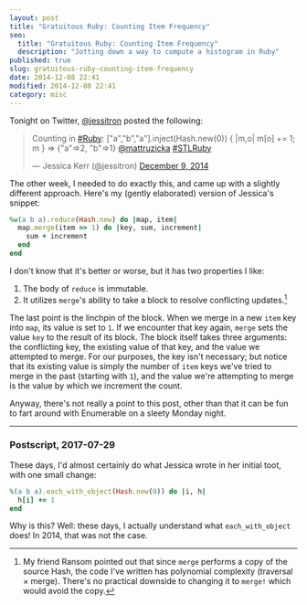 ```yaml
---
layout: post
title: "Gratuitous Ruby: Counting Item Frequency"
seo:
  title: "Gratuitous Ruby: Counting Item Frequency"
  description: "Jotting down a way to compute a histogram in Ruby"
published: true
slug: gratuitous-ruby-counting-item-frequency
date: 2014-12-08 22:41
modified: 2014-12-08 22:41
category: misc
---
```


Tonight on Twitter, [@jessitron] posted the following:

<blockquote class="twitter-tweet" lang="en"><p>Counting in <a href="https://twitter.com/hashtag/Ruby?src=hash">#Ruby</a>:&#10;[&quot;a&quot;,&quot;b&quot;,&quot;a&quot;].inject(Hash.new(0)) { |m,o| m[o] += 1; m }&#10; =&gt; {&quot;a&quot;=&gt;2, &quot;b&quot;=&gt;1}&#10;<a href="https://twitter.com/mattruzicka">@mattruzicka</a> <a href="https://twitter.com/hashtag/STLRuby?src=hash">#STLRuby</a></p>&mdash; Jessica Kerr (@jessitron) <a href="https://twitter.com/jessitron/status/542150589728440320">December 9, 2014</a></blockquote>
<script async src="//platform.twitter.com/widgets.js" charset="utf-8"></script>

The other week, I needed to do exactly this, and came up with a slightly different approach.
Here's my (gently elaborated) version of Jessica's snippet:

```ruby
%w(a b a).reduce(Hash.new) do |map, item|
  map.merge(item => 1) do |key, sum, increment|
    sum + increment
  end
end
```

I don't know that it's better or worse, but it has two properties I like:

1. The body of `reduce` is immutable.
1. It utilizes `merge`'s ability to take a block to resolve conflicting updates.[^1]

The last point is the linchpin of the block.
When we merge in a new `item` key into `map`, its value is set to `1`.
If we encounter that key again, `merge` sets the value `key` to the result of its block.
The block itself takes three arguments: the conflicting key, the existing value of that key, and the value we attempted to merge.
For our purposes, the key isn't necessary; but notice that its existing value is simply the number of `item` keys we've tried to merge in the past (starting with `1`), and the value we're attempting to merge is the value by which we increment the count.

Anyway, there's not really a point to this post, other than that it can be fun to fart around with Enumerable on a sleety Monday night.

---

### Postscript, 2017-07-29

These days, I'd almost certainly do what Jessica wrote in her initial toot, with one small change:

```ruby
%(a b a).each_with_object(Hash.new(0)) do |i, h|
  h[i] += 1
end
```

Why is this?
Well: these days, I actually understand what `each_with_object` does!
In 2014, that was not the case.

[@jessitron]: https://twitter.com/jessitron

[^1]: My friend Ransom pointed out that since `merge` performs a copy of the source Hash, the code I've written has polynomial complexity (traversal &times; merge). There's no practical downside to changing it to `merge!` which would avoid the copy.
